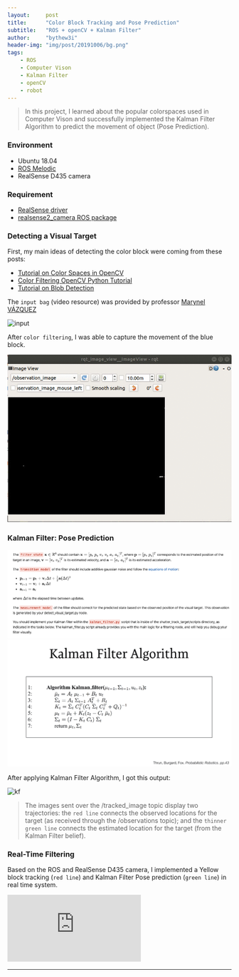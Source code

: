 ```yaml
---
layout:     post
title:      "Color Block Tracking and Pose Prediction"
subtitle:   "ROS + openCV + Kalman Filter"
author:     "bythew3i"
header-img: "img/post/20191006/bg.png"
tags:
    - ROS
    - Computer Vison
    - Kalman Filter
    - openCV
    - robot
---
```


> In this project, I learned about the popular colorspaces used in Computer Vison and successfully implemented the Kalman Filter Algorithm to predict the movement of object (Pose Prediction).

### Environment
- Ubuntu 18.04
- [ROS Melodic](http://wiki.ros.org/melodic/Installation/Ubuntu)
- RealSense D435 camera

### Requirement
- [RealSense driver](https://github.com/IntelRealSense/librealsense/blob/master/doc/distribution_linux.md)
- [realsense2_camera ROS package](https://github.com/IntelRealSense/realsense-ros)


### Detecting a Visual Target
First, my main ideas of detecting the color block were coming from these posts:
- [Tutorial on Color Spaces in OpenCV](https://www.learnopencv.com/color-spaces-in-opencv-cpp-python/)
- [Color Filtering OpenCV Python Tutorial](https://pythonprogramming.net/color-filter-python-opencv-tutorial/)
- [Tutorial on Blob Detection](https://www.learnopencv.com/blob-detection-using-opencv-python-c/)

The `input bag` (video resource) was provided by professor [Marynel VÁZQUEZ](http://www.marynel.net/)

![input](/img/post/20191006/in.gif)

After `color filtering`, I was able to capture the movement of the blue block.

![cl](/img/post/20191006/cl.gif)




### Kalman Filter: Pose Prediction


<img src="/img/post/20191006/desc.png">
<img src="/img/post/20191006/KFA.jpeg">

After applying Kalman Filter Algorithm, I got this output:

![kf](/img/post/20191006/kf.gif)

> The images sent over the /tracked_image topic display two trajectories: the `red line` connects the observed locations for the target (as received through the /observations topic); and the `thinner green line` connects the estimated location for the target (from the Kalman Filter belief).


### Real-Time Filtering
Based on the ROS and RealSense D435 camera, I implemented a Yellow block tracking (`red line`) and Kalman Filter Pose prediction (`green line`) in real time system.

<iframe src="https://www.youtube.com/embed/qhstN7fMYwk" frameborder="0" allow="accelerometer; autoplay; encrypted-media; gyroscope; picture-in-picture" allowfullscreen></iframe>

---
